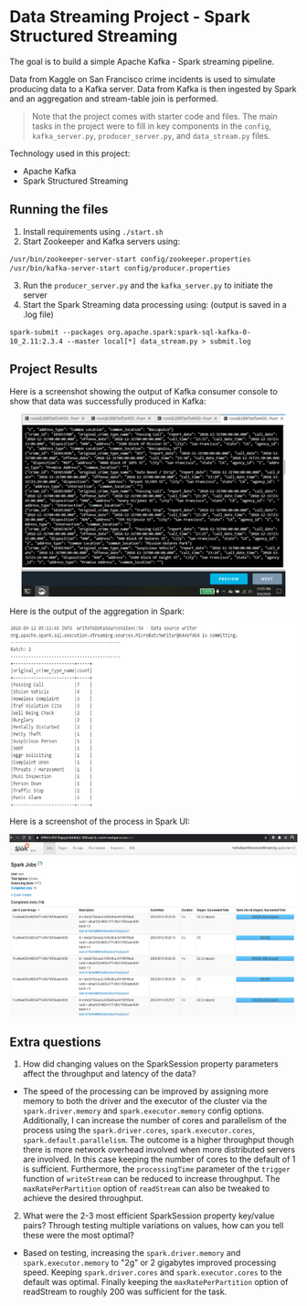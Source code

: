 # Data Streaming Project - Spark Structured Streaming

The goal is to build a simple Apache Kafka - Spark streaming pipeline.

Data from Kaggle on San Francisco crime incidents is used to simulate producing data to a Kafka server. Data from Kafka is then ingested by Spark and an aggregation and stream-table join is performed. 

> Note that the project comes with starter code and files. The main tasks in the project were to fill in key components in the `config`, `kafka_server.py`, `producer_server.py`, and `data_stream.py` files.

Technology used in this project:
- Apache Kafka
- Spark Structured Streaming

## Running the files

1. Install requirements using `./start.sh`
2. Start Zookeeper and Kafka servers using:
```
/usr/bin/zookeeper-server-start config/zookeeper.properties
/usr/bin/kafka-server-start config/producer.properties
```
3. Run the `producer_server.py` and the `kafka_server.py` to initiate the server
4. Start the Spark Streaming data processing using: (output is saved in a .log file)
```
spark-submit --packages org.apache.spark:spark-sql-kafka-0-10_2.11:2.3.4 --master local[*] data_stream.py > submit.log
```

## Project Results

Here is a screenshot showing the output of Kafka consumer console to show that data was successfully produced in Kafka:

<p align="center"><img src="screenshots/screenshot_kafka.png" height= "320"/></p>

Here is the output of the aggregation in Spark:

<p align="center"><img src="screenshots/screenshot_progress_report_1.png" height= "320"/></p>

Here is a screenshot of the process in Spark UI:

<p align="center"><img src="screenshots/screenshot_spark_ui_1.png" height= "320"/></p>

## Extra questions

1. How did changing values on the SparkSession property parameters affect the throughput and latency of the data?
- The speed of the processing can be improved by assigning more memory to both the driver and the executor of the cluster via the `spark.driver.memory` and `spark.executor.memory` config options. Additionally, I can increase the number of cores and parallelism of the process using the `spark.driver.cores`, `spark.executor.cores`, `spark.default.parallelism`. The outcome is a higher throughput though there is more network overhead involved when more distributed servers are involved. In this case keeping the number of cores to the default of 1 is sufficient. Furthermore, the `processingTime` parameter of the `trigger` function of `writeStream` can be reduced to increase throughput. The `maxRatePerPartition` option of `readStream` can also be tweaked to achieve the desired throughput. 

2. What were the 2-3 most efficient SparkSession property key/value pairs? Through testing multiple variations on values, how can you tell these were the most optimal?
- Based on testing, increasing the `spark.driver.memory` and `spark.executor.memory` to "2g" or 2 gigabytes improved processing speed. Keeping `spark.driver.cores` and `spark.executor.cores` to the default was optimal. Finally keeping the `maxRatePerPartition` option of readStream to roughly 200 was sufficient for the task. 

